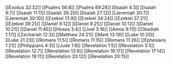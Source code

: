 [[Exodus 32:32]]
[[Psalms 56:8]]
[[Psalms 69:28]]
[[Isaiah 4:3]]
[[Isaiah 9:7]]
[[Isaiah 11:11]]
[[Isaiah 26:20]]
[[Isaiah 27:12]]
[[Jeremiah 30:7]]
[[Jeremiah 30:10]]
[[Ezekiel 13:9]]
[[Ezekiel 34:24]]
[[Ezekiel 37:21]]
[[Ezekiel 39:25]]
[[Daniel 9:12]]
[[Daniel 9:25]]
[[Daniel 10:13]]
[[Daniel 10:21]]
[[Daniel 11:45]]
[[Hosea 3:4]]
[[Joel 3:16]]
[[Amos 9:11]]
[[Obadiah 1:17]]
[[Zechariah 12:3]]
[[Matthew 24:21]]
[[Mark 13:19]]
[[Luke 10:20]]
[[Luke 21:23]]
[[Romans 11:5]]
[[Romans 11:15]]
[[Romans 11:26]]
[[Ephesians 1:21]]
[[Philippians 4:3]]
[[Jude 1:9]]
[[Revelation 1:5]]
[[Revelation 3:5]]
[[Revelation 12:7]]
[[Revelation 13:8]]
[[Revelation 16:17]]
[[Revelation 17:14]]
[[Revelation 19:11]]
[[Revelation 20:12]]
[[Revelation 20:15]]
